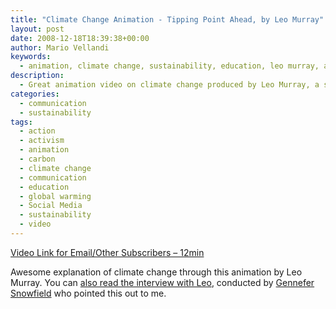 ```yaml
---
title: "Climate Change Animation - Tipping Point Ahead, by Leo Murray"
layout: post
date: 2008-12-18T18:39:38+00:00
author: Mario Vellandi
keywords:
  - animation, climate change, sustainability, education, leo murray, art, action, awareness
description:
  - Great animation video on climate change produced by Leo Murray, a student at the Royal College of Art in the UK. Inspiring and informative on the main issues
categories:
  - communication
  - sustainability
tags:
  - action
  - activism
  - animation
  - carbon
  - climate change
  - communication
  - education
  - global warming
  - Social Media
  - sustainability
  - video
---
```

[Video Link for Email/Other Subscribers &#8211; 12min](http://www.wakeupfreakout.org/film/tipping.html)

Awesome explanation of climate change through this animation by Leo Murray. You can <a rel="nofollow" href="http://www.triplepundit.com/pages/in-this-age-of-sustainability.php">also read the interview with Leo</a>, conducted by [Gennefer Snowfield](http://www.acclimedia.com/) who pointed this out to me.
